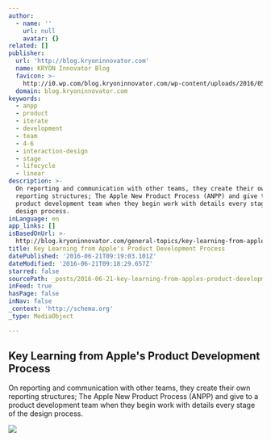 ```yaml
---
author:
  - name: ''
    url: null
    avatar: {}
related: []
publisher:
  url: 'http://blog.kryoninnovator.com'
  name: KRYON Innovator Blog
  favicon: >-
    http://i0.wp.com/blog.kryoninnovator.com/wp-content/uploads/2016/05/cropped-KRYON_LOGO_Final-02.jpg?fit=192%2C192
  domain: blog.kryoninnovator.com
keywords:
  - anpp
  - product
  - iterate
  - development
  - team
  - 4-6
  - interaction-design
  - stage
  - lifecycle
  - linear
description: >-
  On reporting and communication with other teams, they create their own
  reporting structures; The Apple New Product Process (ANPP) and give to a
  product development team when they begin work with details every stage of the
  design process.
inLanguage: en
app_links: []
isBasedOnUrl: >-
  http://blog.kryoninnovator.com/general-topics/key-learning-from-apples-product-development-process/
title: Key Learning from Apple's Product Development Process
datePublished: '2016-06-21T09:19:03.101Z'
dateModified: '2016-06-21T09:18:29.657Z'
starred: false
sourcePath: _posts/2016-06-21-key-learning-from-apples-product-development-process.md
inFeed: true
hasPage: false
inNav: false
_context: 'http://schema.org'
_type: MediaObject

---
```

<article style=""><h1>Key Learning from Apple's Product Development Process</h1><p>On reporting and communication with other teams, they create their own reporting structures; The Apple New Product Process (ANPP) and give to a product development team when they begin work with details every stage of the design process.</p><img src="http://www.graphs.net/wp-content/uploads/2012/08/Timeline-of-Apple-Product-Releases.jpg" /></article>